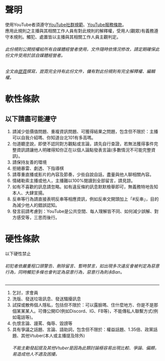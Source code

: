 聲明
===
使用YouTube者須遵守[YouTube社群規範](https://www.youtube.com/intl/zh-TW/howyoutubeworks/policies/community-guidelines/)、[YouTube服務條款](https://www.youtube.com/static?template=terms)。  
應用此規則之主播與其相關工作人員有對此規則的解釋權，受用人(觀眾)有義務遵守本規則。觸犯、處置皆以主播與其相關工作人員主觀判定。
###### 此份規則公開授權給所有自媒體經營者使用，文件隨時依情況修改，請定期確保此份文件受用於該自媒體經營者。  
###### 全文由[崑霓](https://www.youtube.com/channel/UCrzkdkn9SjuKPFiUvTLPvGA "崑霓的YouTube頻道")撰寫，崑霓完全持有此份文件，傭有對此份規則有完全解釋權、編輯權。

軟性條款
===
以下請盡可能遵守
---
1. 請減少低價值問題、重複資訊問題、可獲得結果之問題，包含但不限於：主播可以自我介紹嗎、你知道台北101有多高嗎。  
2. 勿道聽塗說，即使不認同對方觀點或言論，請先自行查證，若無法獲得事件完整資訊請讓他人明確得知你正在以個人論點發表言論(多數情況不可能完整資訊)。
3. 請保持友善的環境
4. 拒絕暴雷、劇透、下指導棋
5. 請尊重直播或影片的內容及節奏，少些自說自話，盡量與他人聊相關內容。
6. 情緒勒索主播或他人，主播難以100%閱讀到全部留言，請見諒。
7. 如有不喜歡的訊息請忽略。如有違反條約訊息默默檢舉即可，無義務特地告知本人、大肆宣揚。
8. 反串等行為請直接表明反串等相應資訊，例如反串文開頭加上「#反串」，目的為減少他人的錯誤認知。
10. 發言前請考慮到：YouTube是公共空間、每人理解皆不同、如何減少誤解、對方感受等，三思而後行。

硬性條款
===
以下硬性禁止  
###### 初犯者依嚴重程口頭警告、刪除留言、暫時禁言，如出現多次違反會被判定為惡意行為，同時觸犯多條也會判定為惡意行為，惡意行為則永Ban。  
---
1. 乞討，求會員  
2. 洗版、發送垃圾訊息、發送騷擾訊息  
3. 試探或散佈個人隱私，包括但不限於：可以露臉嗎、住什麼地方、你是不是那個某某某人。可傳公開ID(例如Discord、IG、FB等)，不能傳私人聯繫方式(例如電話等)。  
4. 仇恨言論、謾罵、侮辱、毀謗等  
5. 具有爭議之話題、言論、語助詞，包含但不限於：權益話題、1.35倍、政黨話題、其他Vtuber(本人或主播提及除外)
   ###### 不能主動發起提及其他Vtuber是因為此類討論極容易出現比較、爭論、偏頗，易造成他人不適及困擾。  
